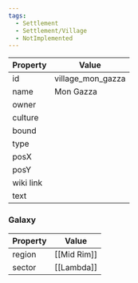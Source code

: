 ```yaml
---
tags:
  - Settlement
  - Settlement/Village
  - NotImplemented
---
```


| Property  | Value             |
| --------- | ----------------- |
| id        | village_mon_gazza |
| name      | Mon Gazza         |
| owner     |                   |
| culture   |                   |
| bound     |                   |
| type      |                   |
| posX      |                   |
| posY      |                   |
| wiki link |                   |
| text      |                   |

### Galaxy
| Property | Value       |
| -------- | ----------- |
| region   | [[Mid Rim]] |
| sector   | [[Lambda]]  |
